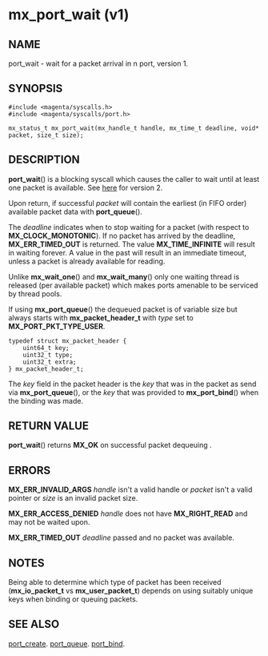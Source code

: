 # mx_port_wait (v1)

## NAME

port_wait - wait for a packet arrival in n port, version 1.

## SYNOPSIS

```
#include <magenta/syscalls.h>
#include <magenta/syscalls/port.h>

mx_status_t mx_port_wait(mx_handle_t handle, mx_time_t deadline, void* packet, size_t size);
```

## DESCRIPTION

**port_wait**() is a blocking syscall which causes the caller to wait until at least
one packet is available. See [here](port_wait2.md) for version 2.

Upon return, if successful *packet* will contain the earliest (in FIFO order)
available packet data with **port_queue**().

The *deadline* indicates when to stop waiting for a packet (with respect to
**MX_CLOCK_MONOTONIC**).  If no packet has arrived by the deadline,
**MX_ERR_TIMED_OUT** is returned.  The value **MX_TIME_INFINITE** will
result in waiting forever.  A value in the past will result in an immediate
timeout, unless a packet is already available for reading.

Unlike **mx_wait_one**() and **mx_wait_many**() only one waiting thread is
released (per available packet) which makes ports amenable to be serviced
by thread pools.

If using **mx_port_queue**() the dequeued packet is of variable size
but always starts with **mx_packet_header_t** with *type* set to
**MX_PORT_PKT_TYPE_USER**.

```
typedef struct mx_packet_header {
    uint64_t key;
    uint32_t type;
    uint32_t extra;
} mx_packet_header_t;

```

The *key* field in the packet header is the *key* that was in the packet as send
via **mx_port_queue**(), or the *key* that was provided to **mx_port_bind**()
when the binding was made.

## RETURN VALUE

**port_wait**() returns **MX_OK** on successful packet dequeuing .

## ERRORS

**MX_ERR_INVALID_ARGS**  *handle* isn't a valid handle or *packet* isn't a valid
pointer or *size* is an invalid packet size.

**MX_ERR_ACCESS_DENIED**  *handle* does not have **MX_RIGHT_READ** and may
not be waited upon.

**MX_ERR_TIMED_OUT**  *deadline* passed and no packet was available.

## NOTES

Being able to determine which type of packet has been received (**mx_io_packet_t**
vs **mx_user_packet_t**) depends on using suitably unique keys when binding or
queuing packets.

## SEE ALSO

[port_create](port_create.md).
[port_queue](port_queue.md).
[port_bind](port_bind.md).
